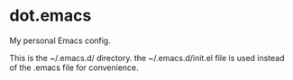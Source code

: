 # dot.emacs
My personal Emacs config.

This is the ~/.emacs.d/ directory. the ~/.emacs.d/init.el file is used instead of the .emacs file for convenience.
